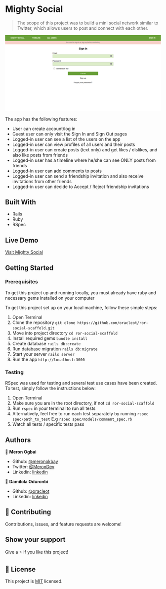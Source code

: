 # Mighty Social

> The scope of this project was to build a mini social network similar to Twitter, which allows users to post and connect with each other.

![App Screenshot](./app_screenshot.png)

The app has the following features:

- User can create account/log in
- Guest user can only visit the Sign In and Sign Out pages
- Logged-in user can see a list of the users on the app
- Logged-in user can view profiles of all users and their posts
- Logged-in user can create posts (text only) and get likes / dislikes, and also like posts from friends
- Logged-in user has a timeline where he/she can see ONLY posts from friends
- Logged-in user can add comments to posts
- Logged-in user can send a friendship invitation and also receive invitations from other friends
- Logged-in user can decide to Accept / Reject friendship invitations

## Built With

- Rails
- Ruby
- RSpec

## Live Demo

[Visit Mighty Social](https://mighty-social.herokuapp.com/)

## Getting Started

### Prerequisites

To get this project up and running locally, you must already have ruby and necessary gems installed on your computer

To get this project set up on your local machine, follow these simple steps:

1. Open Terminal
2. Clone the repository `git clone https://github.com/oracleot/ror-social-scaffold.git`
3. Move into project directory `cd ror-social-scaffold`
4. Install required gems `bundle install`
5. Create database `rails db:create`
6. Run database migration `rails db:migrate`
7. Start your server `rails server`
8. Run the app `http://localhost:3000`

### Testing

RSpec was used for testing and several test use cases have been created. To test, simply follow the instructions below:

1. Open Terminal
2. Make sure you are in the root directory, if not `cd ror-social-scaffold`
3. Run `rspec` in your terminal to run all tests
4. Alternatively, feel free to run each test separately by running `rspec spec/path_to_test` E.g `rspec spec/models/comment_spec.rb`
5. Watch all tests / specific tests pass

## Authors

👤 **Meron Ogbai**

- Github: [@meronokbay](https://github.com/meronokbay)
- Twitter: [@MeronDev](https://twitter.com/MeronDev)
- Linkedin: [linkedin](https://linkedin.com/in/meron-ogbai/)

👤 **Damilola Oduronbi**

- Github: [@oracleot](https://github.com/oracleot)
- Linkedin: [linkedin](https://linkedin.com/in/doduronbi/)

## 🤝 Contributing

Contributions, issues, and feature requests are welcome!

## Show your support

Give a ⭐️ if you like this project!

## 📝 License

This project is [MIT](lic.url) licensed.
